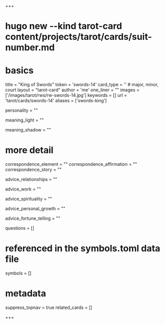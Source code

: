 +++
# hugo new --kind tarot-card content/projects/tarot/cards/suit-number.md
# basics
title     		 = "King of Swords"
token					 = 'swords-14'
card_type			 = '' # major, minor, court
layout				 = "tarot-card"
author    		 = 'me'
one_liner 		 = ""
images				 = ['/images/tarot/rws/rw-swords-14.jpg']
keywords			 = []
url						 = 'tarot/cards/swords-14'
aliases				 = ['swords-king']

personality    = ""

meaning_light  = ""

meaning_shadow = ""

# more detail
correspondence_element 			= ""
correspondence_affirmation 	= ""
correspondence_story 				= ""

advice_relationships 	 = ""

advice_work 					 = ""

advice_spirituality 	 = ""

advice_personal_growth = ""

advice_fortune_telling = ""

questions	= []

# referenced in the symbols.toml data file
symbols	  = []

# metadata
suppress_topnav = true
related_cards 	= []

+++